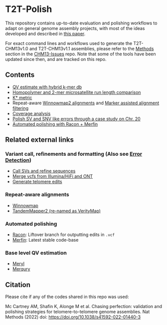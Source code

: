 # T2T-Polish

This repository contains up-to-date evaluation and polishing workflows to adapt on general genome assembly projects, with most of the ideas developed and described in [this paper](https://doi.org/10.1038/s41592-022-01440-3).

For exact command lines and workflows used to generate the T2T-CHM13v1.0 and T2T-CHM13v1.1 assemblies, please refer to the [Methods](https://github.com/marbl/CHM13-issues#methods) section in the [CHM13-Issues](https://github.com/marbl/CHM13-issues) repo. Note that some of the tools have been updated since then, and are tracked on this repo.

## Contents
* [QV estimate with hybrid k-mer db](merqury)
* [Homopolymer and 2-mer microsatellite run length comparison](runlength)
* [K\* metric](kmetric)
* Repeat-aware [Winnowmap2 alignments](winnowmap) and [Marker assisted alignment filtering](marker_assisted)
* [Coverage analysis](coverage)
* [Polish SV and SNV like errors through a case study on Chr. 20](doc/T2T_polishing_case_study.md)
* [Automated polishing with Racon + Merfin](automated_polishing)

## Related external links

### Variant call, refinements and formatting (Also see [Error Detection](https://github.com/marbl/CHM13-issues/blob/main/error_detection.md))
* [Call SVs and refine sequences](https://github.com/malonge/CallSV)
* [Merge vcfs from Illumina/HiFi and ONT](https://github.com/kishwarshafin/T2T_polishing_scripts/blob/master/polishing_merge_script/vcf_merge_t2t.py)
* [Generate telomere edits](https://github.com/kishwarshafin/T2T_polishing_scripts/blob/master/telomere_variants/generate_telomere_edits.py)

### Repeat-aware alignments
* [Winnowmap](https://github.com/marbl/Winnowmap)
* [TandemMapper2 (re-named as VerityMap)](https://github.com/ablab/VerityMap)

### Automated polishing
* [Racon](https://github.com/isovic/racon/tree/liftover): Liftover branch for outputting edits in `.vcf`
* [Merfin](https://github.com/arangrhie/merfin): Latest stable code-base

### Base level QV estimation
* [Meryl](https://github.com/marbl/meryl)
* [Merqury](https://github.com/marbl/merqury)

## Citation
Please cite if any of the codes shared in this repo was used:

Mc Cartney AM, Shafin K, Alonge M et al. Chasing perfection: validation and polishing strategies for telomere-to-telomere genome assemblies. Nat Methods (2022) doi: https://doi.org/10.1038/s41592-022-01440-3
